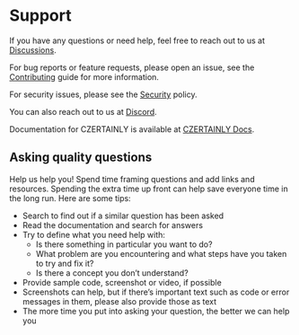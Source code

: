 # Support

If you have any questions or need help, feel free to reach out to us at [Discussions](https://github.com/CZERTAINLY/CZERTAINLY/discussions).

For bug reports or feature requests, please open an issue, see the [Contributing](CONTRIBUTING.md) guide for more information.

For security issues, please see the [Security](SECURITY.md) policy.

You can also reach out to us at [Discord](https://discord.gg/XYsSZKjSt4).

Documentation for CZERTAINLY is available at [CZERTAINLY Docs](https://docs.czertainly.com/docs/).

## Asking quality questions

Help us help you! Spend time framing questions and add links and resources. Spending the extra time up front can help save everyone time in the long run. Here are some tips:

- Search to find out if a similar question has been asked
- Read the documentation and search for answers
- Try to define what you need help with:
  - Is there something in particular you want to do? 
  - What problem are you encountering and what steps have you taken to try and fix it? 
  - Is there a concept you don’t understand?
- Provide sample code, screenshot or video, if possible
- Screenshots can help, but if there’s important text such as code or error messages in them, please also provide those as text
- The more time you put into asking your question, the better we can help you
